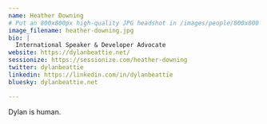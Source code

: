 ```yaml
---
name: Heather Downing
# Put an 800x800px high-quality JPG headshot in /images/people/800x800
image_filename: heather-downing.jpg
bio: |
  International Speaker & Developer Advocate
website: https://dylanbeattie.net/
sessionize: https://sessionize.com/heather-downing
twitter: dylanbeattie
linkedin: https://linkedin.com/in/dylanbeattie
bluesky: dylanbeattie.net

---
```


Dylan is human.
